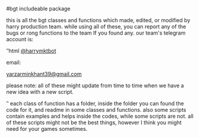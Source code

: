 #bgt includeable package

this is all the bgt classes and functions which made, edited, or modified by harry production team. while using all of these, you can report any of the bugs or rong functions to the team If you found any.
our team's telegram account is:

‵‵html
<a href="https://t.me/harrymktbot">@harrymktbot</a>

<p>email:</p>
<a href="mailto:yarzarminkhant39@gmail.com">yarzarminkhant39@gmail.com</a>

<p>please note: all of these might update from time to time when we have a new idea with a new script.</p>
‵‵
each class of function has a folder, inside the folder you can found the code for it, and readme in some classes and functions. also some scripts contain examples and helps inside the codes, while some scripts are not.
all of these scripts might not be the best things, however I think you might need for your games sometimes.
